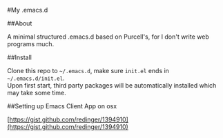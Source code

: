 #My .emacs.d 

##About

A minimal structured .emacs.d based on Purcell's, for I don't write web programs much.

##Install

Clone this repo to `~/.emacs.d`, make sure `init.el` ends in `~/.emacs.d/init.el`.  
Upon first start, third party packages will be automatically installed which may take some time.

##Setting up Emacs Client App on osx

[https://gist.github.com/redinger/1394910](https://gist.github.com/redinger/1394910)
